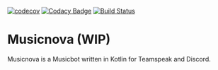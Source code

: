 [![codecov](https://codecov.io/gh/phyrone/musicnova/branch/master/graph/badge.svg)](https://codecov.io/gh/phyrone/musicnova) 
[![Codacy Badge](https://app.codacy.com/project/badge/Grade/63c3d6d5cc554402a5b8de82abde6e8f)](https://www.codacy.com/manual/Phyrone/musicnova?utm_source=github.com&amp;utm_medium=referral&amp;utm_content=Phyrone/musicnova&amp;utm_campaign=Badge_Grade) 
[![Build Status](https://ci.phyrone.de/job/MusicNova/job/master/badge/icon?style=ball-16x16)](https://ci.phyrone.de/job/MusicNova/job/master/)  
# Musicnova (WIP)
Musicnova is a Musicbot written in Kotlin for Teamspeak and Discord.
